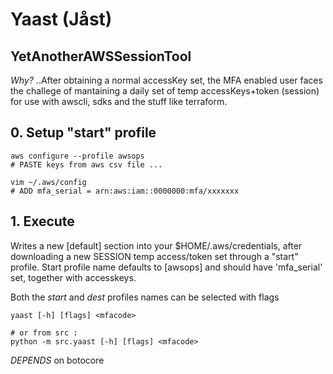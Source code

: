 # Yaast (Jåst)

## YetAnotherAWSSessionTool

*Why?* ..After obtaining a normal accessKey set, 
the MFA enabled user faces the challege of 
mantaining a daily set of temp accessKeys+token (session) for
use with awscli, sdks and the stuff like terraform.

## 0. Setup "start" profile

    aws configure --profile awsops
    # PASTE keys from aws csv file ...
    
    vim ~/.aws/config 
    # ADD mfa_serial = arn:aws:iam::0000000:mfa/xxxxxxx

## 1. Execute

Writes a new [default] section into your $HOME/.aws/credentials,
after downloading a new SESSION temp access/token set through a "start" profile.
Start profile name defaults to [awsops] and should have 'mfa_serial' set, together with accesskeys.

Both the *start* and *dest* profiles names can be selected with flags

    yaast [-h] [flags] <mfacode>

    # or from src :
    python -m src.yaast [-h] [flags] <mfacode>


*DEPENDS* on botocore

